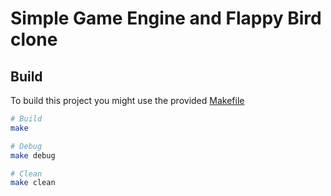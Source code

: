 # Simple Game Engine and Flappy Bird clone

## Build

To build this project you might use the provided [Makefile](Makefile)

```sh
# Build
make

# Debug
make debug

# Clean
make clean
```